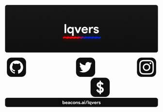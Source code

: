 <center>
<img src="img\MAINgithub.png"> <p></p>
<img src="img\GITHUBgithub.png" width=63> &nbsp;&nbsp;&nbsp;&nbsp;&nbsp;&nbsp;&nbsp;&nbsp;&nbsp;&nbsp;&nbsp;&nbsp;&nbsp;&nbsp;&nbsp;&nbsp;&nbsp;&nbsp;&nbsp;&nbsp;&nbsp;&nbsp;&nbsp;&nbsp;&nbsp;&nbsp;&nbsp;&nbsp;&nbsp;&nbsp;&nbsp;&nbsp;&nbsp;&nbsp;&nbsp;&nbsp;&nbsp;&nbsp;&nbsp;&nbsp; <img src="img\TWITTERgithub.png" width=63> &nbsp;&nbsp;&nbsp;&nbsp;&nbsp;&nbsp;&nbsp;&nbsp;&nbsp;&nbsp;&nbsp;&nbsp;&nbsp;&nbsp;&nbsp;&nbsp;&nbsp;&nbsp;&nbsp;&nbsp;&nbsp;&nbsp;&nbsp;&nbsp;&nbsp;&nbsp;&nbsp;&nbsp;&nbsp;&nbsp;&nbsp;&nbsp;&nbsp; <img src="img\INSTAGRAMgithub.png" width=63> &nbsp;&nbsp;&nbsp;&nbsp;&nbsp;&nbsp;&nbsp;&nbsp;&nbsp;&nbsp;&nbsp;&nbsp;&nbsp;&nbsp;&nbsp;&nbsp;&nbsp;&nbsp;&nbsp;&nbsp;&nbsp;&nbsp;&nbsp;&nbsp;&nbsp;&nbsp;&nbsp;&nbsp;&nbsp;&nbsp; <img src="img\DONATEgithub.png" width=63>
<img src="img\LINKgithub.png">
</center>